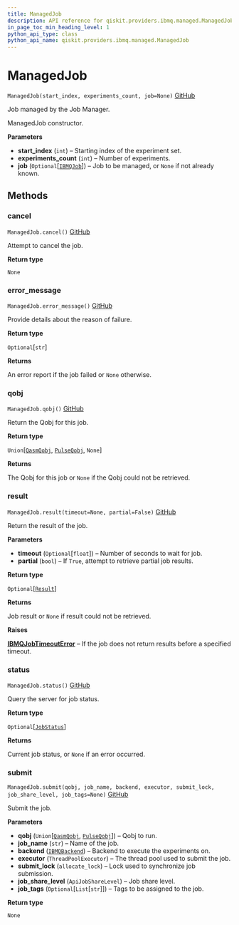 ```yaml
---
title: ManagedJob
description: API reference for qiskit.providers.ibmq.managed.ManagedJob
in_page_toc_min_heading_level: 1
python_api_type: class
python_api_name: qiskit.providers.ibmq.managed.ManagedJob
---
```


# ManagedJob

<span id="qiskit.providers.ibmq.managed.ManagedJob" />

`ManagedJob(start_index, experiments_count, job=None)` [GitHub](https://github.com/qiskit/qiskit-ibmq-provider/tree/stable/0.7/qiskit/providers/ibmq/managed/managedjob.py "view source code")

Job managed by the Job Manager.

ManagedJob constructor.

**Parameters**

*   **start\_index** (`int`) – Starting index of the experiment set.
*   **experiments\_count** (`int`) – Number of experiments.
*   **job** (`Optional`\[[`IBMQJob`](qiskit.providers.ibmq.job.IBMQJob "qiskit.providers.ibmq.job.ibmqjob.IBMQJob")]) – Job to be managed, or `None` if not already known.

## Methods

### cancel

<span id="qiskit.providers.ibmq.managed.ManagedJob.cancel" />

`ManagedJob.cancel()` [GitHub](https://github.com/qiskit/qiskit-ibmq-provider/tree/stable/0.7/qiskit/providers/ibmq/managed/managedjob.py "view source code")

Attempt to cancel the job.

**Return type**

`None`

### error\_message

<span id="qiskit.providers.ibmq.managed.ManagedJob.error_message" />

`ManagedJob.error_message()` [GitHub](https://github.com/qiskit/qiskit-ibmq-provider/tree/stable/0.7/qiskit/providers/ibmq/managed/managedjob.py "view source code")

Provide details about the reason of failure.

**Return type**

`Optional`\[`str`]

**Returns**

An error report if the job failed or `None` otherwise.

### qobj

<span id="qiskit.providers.ibmq.managed.ManagedJob.qobj" />

`ManagedJob.qobj()` [GitHub](https://github.com/qiskit/qiskit-ibmq-provider/tree/stable/0.7/qiskit/providers/ibmq/managed/managedjob.py "view source code")

Return the Qobj for this job.

**Return type**

`Union`\[[`QasmQobj`](qiskit.qobj.QasmQobj "qiskit.qobj.qasm_qobj.QasmQobj"), [`PulseQobj`](qiskit.qobj.PulseQobj "qiskit.qobj.pulse_qobj.PulseQobj"), `None`]

**Returns**

The Qobj for this job or `None` if the Qobj could not be retrieved.

### result

<span id="qiskit.providers.ibmq.managed.ManagedJob.result" />

`ManagedJob.result(timeout=None, partial=False)` [GitHub](https://github.com/qiskit/qiskit-ibmq-provider/tree/stable/0.7/qiskit/providers/ibmq/managed/managedjob.py "view source code")

Return the result of the job.

**Parameters**

*   **timeout** (`Optional`\[`float`]) – Number of seconds to wait for job.
*   **partial** (`bool`) – If `True`, attempt to retrieve partial job results.

**Return type**

`Optional`\[[`Result`](qiskit.result.Result "qiskit.result.result.Result")]

**Returns**

Job result or `None` if result could not be retrieved.

**Raises**

[**IBMQJobTimeoutError**](qiskit.providers.ibmq.job.IBMQJobTimeoutError "qiskit.providers.ibmq.job.IBMQJobTimeoutError") – If the job does not return results before a specified timeout.

### status

<span id="qiskit.providers.ibmq.managed.ManagedJob.status" />

`ManagedJob.status()` [GitHub](https://github.com/qiskit/qiskit-ibmq-provider/tree/stable/0.7/qiskit/providers/ibmq/managed/managedjob.py "view source code")

Query the server for job status.

**Return type**

`Optional`\[[`JobStatus`](qiskit.providers.JobStatus "qiskit.providers.jobstatus.JobStatus")]

**Returns**

Current job status, or `None` if an error occurred.

### submit

<span id="qiskit.providers.ibmq.managed.ManagedJob.submit" />

`ManagedJob.submit(qobj, job_name, backend, executor, submit_lock, job_share_level, job_tags=None)` [GitHub](https://github.com/qiskit/qiskit-ibmq-provider/tree/stable/0.7/qiskit/providers/ibmq/managed/managedjob.py "view source code")

Submit the job.

**Parameters**

*   **qobj** (`Union`\[[`QasmQobj`](qiskit.qobj.QasmQobj "qiskit.qobj.qasm_qobj.QasmQobj"), [`PulseQobj`](qiskit.qobj.PulseQobj "qiskit.qobj.pulse_qobj.PulseQobj")]) – Qobj to run.
*   **job\_name** (`str`) – Name of the job.
*   **backend** ([`IBMQBackend`](qiskit.providers.ibmq.IBMQBackend "qiskit.providers.ibmq.ibmqbackend.IBMQBackend")) – Backend to execute the experiments on.
*   **executor** (`ThreadPoolExecutor`) – The thread pool used to submit the job.
*   **submit\_lock** (`allocate_lock`) – Lock used to synchronize job submission.
*   **job\_share\_level** (`ApiJobShareLevel`) – Job share level.
*   **job\_tags** (`Optional`\[`List`\[`str`]]) – Tags to be assigned to the job.

**Return type**

`None`

